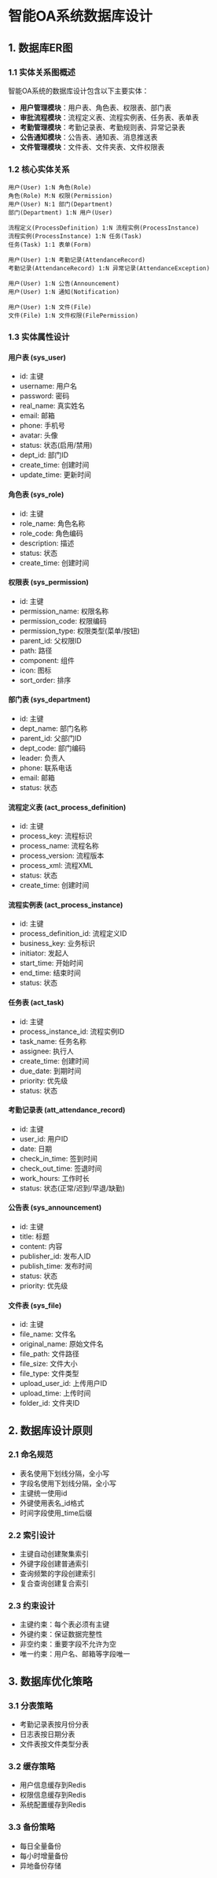 # 智能OA系统数据库设计

## 1. 数据库ER图

### 1.1 实体关系图概述
智能OA系统的数据库设计包含以下主要实体：

- **用户管理模块**：用户表、角色表、权限表、部门表
- **审批流程模块**：流程定义表、流程实例表、任务表、表单表
- **考勤管理模块**：考勤记录表、考勤规则表、异常记录表
- **公告通知模块**：公告表、通知表、消息推送表
- **文件管理模块**：文件表、文件夹表、文件权限表

### 1.2 核心实体关系

```
用户(User) 1:N 角色(Role)
角色(Role) M:N 权限(Permission)
用户(User) N:1 部门(Department)
部门(Department) 1:N 用户(User)

流程定义(ProcessDefinition) 1:N 流程实例(ProcessInstance)
流程实例(ProcessInstance) 1:N 任务(Task)
任务(Task) 1:1 表单(Form)

用户(User) 1:N 考勤记录(AttendanceRecord)
考勤记录(AttendanceRecord) 1:N 异常记录(AttendanceException)

用户(User) 1:N 公告(Announcement)
用户(User) 1:N 通知(Notification)

用户(User) 1:N 文件(File)
文件(File) 1:N 文件权限(FilePermission)
```

### 1.3 实体属性设计

#### 用户表 (sys_user)
- id: 主键
- username: 用户名
- password: 密码
- real_name: 真实姓名
- email: 邮箱
- phone: 手机号
- avatar: 头像
- status: 状态(启用/禁用)
- dept_id: 部门ID
- create_time: 创建时间
- update_time: 更新时间

#### 角色表 (sys_role)
- id: 主键
- role_name: 角色名称
- role_code: 角色编码
- description: 描述
- status: 状态
- create_time: 创建时间

#### 权限表 (sys_permission)
- id: 主键
- permission_name: 权限名称
- permission_code: 权限编码
- permission_type: 权限类型(菜单/按钮)
- parent_id: 父权限ID
- path: 路径
- component: 组件
- icon: 图标
- sort_order: 排序

#### 部门表 (sys_department)
- id: 主键
- dept_name: 部门名称
- parent_id: 父部门ID
- dept_code: 部门编码
- leader: 负责人
- phone: 联系电话
- email: 邮箱
- status: 状态

#### 流程定义表 (act_process_definition)
- id: 主键
- process_key: 流程标识
- process_name: 流程名称
- process_version: 流程版本
- process_xml: 流程XML
- status: 状态
- create_time: 创建时间

#### 流程实例表 (act_process_instance)
- id: 主键
- process_definition_id: 流程定义ID
- business_key: 业务标识
- initiator: 发起人
- start_time: 开始时间
- end_time: 结束时间
- status: 状态

#### 任务表 (act_task)
- id: 主键
- process_instance_id: 流程实例ID
- task_name: 任务名称
- assignee: 执行人
- create_time: 创建时间
- due_date: 到期时间
- priority: 优先级
- status: 状态

#### 考勤记录表 (att_attendance_record)
- id: 主键
- user_id: 用户ID
- date: 日期
- check_in_time: 签到时间
- check_out_time: 签退时间
- work_hours: 工作时长
- status: 状态(正常/迟到/早退/缺勤)

#### 公告表 (sys_announcement)
- id: 主键
- title: 标题
- content: 内容
- publisher_id: 发布人ID
- publish_time: 发布时间
- status: 状态
- priority: 优先级

#### 文件表 (sys_file)
- id: 主键
- file_name: 文件名
- original_name: 原始文件名
- file_path: 文件路径
- file_size: 文件大小
- file_type: 文件类型
- upload_user_id: 上传用户ID
- upload_time: 上传时间
- folder_id: 文件夹ID

## 2. 数据库设计原则

### 2.1 命名规范
- 表名使用下划线分隔，全小写
- 字段名使用下划线分隔，全小写
- 主键统一使用id
- 外键使用表名_id格式
- 时间字段使用_time后缀

### 2.2 索引设计
- 主键自动创建聚集索引
- 外键字段创建普通索引
- 查询频繁的字段创建索引
- 复合查询创建复合索引

### 2.3 约束设计
- 主键约束：每个表必须有主键
- 外键约束：保证数据完整性
- 非空约束：重要字段不允许为空
- 唯一约束：用户名、邮箱等字段唯一

## 3. 数据库优化策略

### 3.1 分表策略
- 考勤记录表按月份分表
- 日志表按日期分表
- 文件表按文件类型分表

### 3.2 缓存策略
- 用户信息缓存到Redis
- 权限信息缓存到Redis
- 系统配置缓存到Redis

### 3.3 备份策略
- 每日全量备份
- 每小时增量备份
- 异地备份存储 